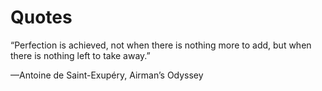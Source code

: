 # Quotes

“Perfection is achieved, not when there is nothing more to add, but when there is nothing left to take away.”

—Antoine de Saint-Exupéry, Airman’s Odyssey